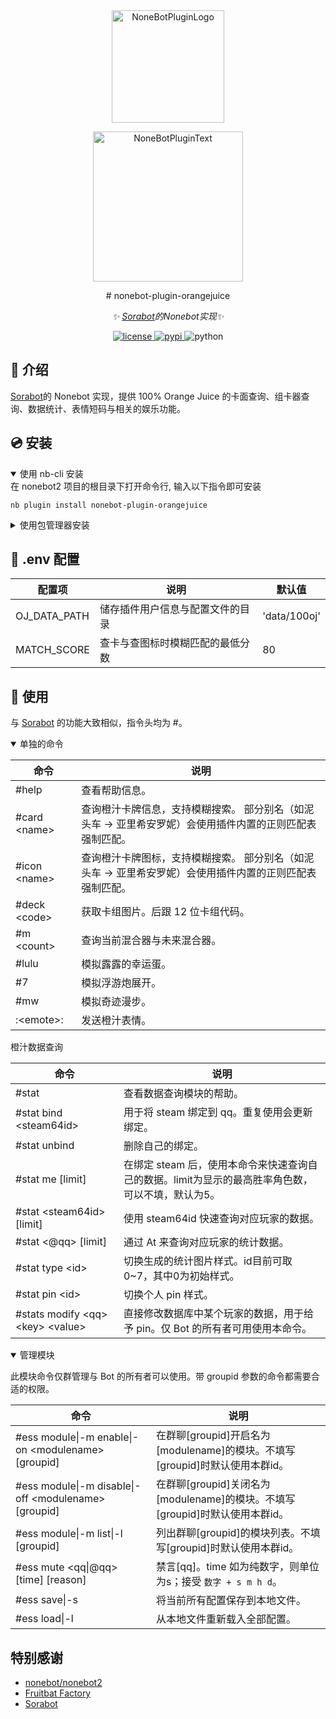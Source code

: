 <div align="center">
  <a href="https://v2.nonebot.dev/store"><img src="https://github.com/A-kirami/nonebot-plugin-template/blob/resources/nbp_logo.png" width="180" height="180" alt="NoneBotPluginLogo"></a>
  <br>
  <p><img src="https://github.com/A-kirami/nonebot-plugin-template/blob/resources/NoneBotPlugin.svg" width="240" alt="NoneBotPluginText"></p>
</div>

<div align="center">
# nonebot-plugin-orangejuice

_✨ [Sorabot](https://100oj.com/zh/%E5%B7%A5%E5%85%B7/SoraBot%E4%BD%BF%E7%94%A8%E6%8C%87%E5%8D%97)的Nonebot实现✨_

<a href="./LICENSE">
    <img src="https://img.shields.io/github/license/FDCraft/nonebot-plugin-orangejuice.svg" alt="license">
</a>
<a href="https://pypi.python.org/pypi/nonebot-plugin-orangejuice">
    <img src="https://img.shields.io/pypi/v/nonebot-plugin-orangejuice.svg" alt="pypi">
</a>
<img src="https://img.shields.io/badge/python-3.8+-blue.svg" alt="python">

</div>

## 📖 介绍

[Sorabot](https://100oj.com/zh/%E5%B7%A5%E5%85%B7/SoraBot%E4%BD%BF%E7%94%A8%E6%8C%87%E5%8D%97)的 Nonebot 实现，提供 100% Orange Juice 的卡面查询、组卡器查询、数据统计、表情短码与相关的娱乐功能。

## 💿 安装

<details open>
<summary>使用 nb-cli 安装</summary>
在 nonebot2 项目的根目录下打开命令行, 输入以下指令即可安装

    nb plugin install nonebot-plugin-orangejuice

</details>

<details>
<summary>使用包管理器安装</summary>
在 nonebot2 项目的插件目录下, 打开命令行, 根据你使用的包管理器, 输入相应的安装命令

<details>
<summary>pip</summary>

    pip install nonebot-plugin-orangejuice
</details>
<details>
<summary>pdm</summary>

    pdm add nonebot-plugin-orangejuice
</details>
<details>
<summary>poetry</summary>

    poetry add nonebot-plugin-orangejuice
</details>
<details>
<summary>conda</summary>

    conda install nonebot-plugin-orangejuice
</details>

打开 nonebot2 项目根目录下的 `pyproject.toml` 文件, 在 `[tool.nonebot]` 部分追加写入

    plugins = ["nonebot_plugin_orangejuice"]

</details>

## 🎉 .env 配置

| 配置项       | 说明                             | 默认值       |
| ------------ | -------------------------------- | ------------ |
| OJ_DATA_PATH | 储存插件用户信息与配置文件的目录 | 'data/100oj' |
| MATCH_SCORE | 查卡与查图标时模糊匹配的最低分数 | 80 |

## 🎉 使用

与 [Sorabot](https://100oj.com/zh/%E5%B7%A5%E5%85%B7/SoraBot%E4%BD%BF%E7%94%A8%E6%8C%87%E5%8D%97) 的功能大致相似，指令头均为 \#。

<details open>
<summary>单独的命令</summary>

| 命令             | 说明                               |
| --------------  | --------------------------------- |
| #help           | 查看帮助信息。                     |
| #card \<name\>  | 查询橙汁卡牌信息，支持模糊搜索。 部分别名（如泥头车 -> 亚里希安罗妮）会使用插件内置的正则匹配表强制匹配。  |
| #icon \<name\>  | 查询橙汁卡牌图标，支持模糊搜索。 部分别名（如泥头车 -> 亚里希安罗妮）会使用插件内置的正则匹配表强制匹配。  |
| #deck \<code\>  | 获取卡组图片。后跟 12 位卡组代码。  |
| #m \<count\>    | 查询当前混合器与未来混合器。        |
| #lulu           | 模拟露露的幸运蛋。                 |
| #7              | 模拟浮游炮展开。                   |
| #mw             | 模拟奇迹漫步。                     |
| :\<emote\>:     | 发送橙汁表情。                     |

</details>

<detials open>
<summary>橙汁数据查询</summary>

| 命令                                   | 说明                                                                                    |
| -------------------------------------  | --------------------------------------------------------------------------------------- |
| #stat                                  | 查看数据查询模块的帮助。                                                                   |
| #stat bind \<steam64id\>               | 用于将 steam 绑定到 qq。重复使用会更新绑定。                                                |
| #stat unbind                           | 删除自己的绑定。                                                                           |
| #stat me \[limit\]                     | 在绑定 steam 后，使用本命令来快速查询自己的数据。limit为显示的最高胜率角色数，可以不填，默认为5。|
| #stat \<steam64id\> \[limit\]          | 使用 steam64id 快速查询对应玩家的数据。                                                     |
| #stat \<@qq\> \[limit\]                | 通过 At 来查询对应玩家的统计数据。                                                          |
| #stat type \<id\>                      | 切换生成的统计图片样式。id目前可取0~7，其中0为初始样式。                                      |
| #stat pin \<id\>                       | 切换个人 pin 样式。                                                                        |
| #stats modify \<qq\> \<key\> \<value\> | 直接修改数据库中某个玩家的数据，用于给予 pin。仅 Bot 的所有者可用使用本命令。                   |

</detials>

<details open>
<summary>管理模块</summary>

此模块命令仅群管理与 Bot 的所有者可以使用。带 groupid 参数的命令都需要合适的权限。

| 命令                                                      | 说明                                                                           |
| -------------------------------------------------------  | ------------------------------------------------------------------------------ |
| #ess module\|-m enable\|-on \<modulename\> \[groupid\]   | 在群聊\[groupid\]开启名为\[modulename\]的模块。不填写\[groupid\]时默认使用本群id。 |
| #ess module\|-m disable\|-off \<modulename\> \[groupid\] | 在群聊\[groupid\]关闭名为\[modulename\]的模块。不填写\[groupid\]时默认使用本群id。 |
| #ess module\|-m list\|-l \[groupid\]                     | 列出群聊\[groupid]的模块列表。不填写\[groupid\]时默认使用本群id。                  |
| #ess mute \<qq\|@qq\> \[time\] \[reason\]                | 禁言\[qq\]。time 如为纯数字，则单位为s；接受 `数字 + s m h d`。                    |
| #ess save\|-s                                            | 将当前所有配置保存到本地文件。                                                    |
| #ess load\|-l                                            | 从本地文件重新载入全部配置。                                                      |

</details>

## 特别感谢

- [nonebot/nonebot2](https://github.com/nonebot/nonebot2)
- [Fruitbat Factory](https://fruitbatfactory.com/)
- [Sorabot](https://100oj.com/zh/%E5%B7%A5%E5%85%B7/SoraBot%E4%BD%BF%E7%94%A8%E6%8C%87%E5%8D%97)